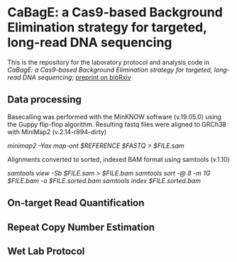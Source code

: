 # CaBagE: a Cas9-based Background Elimination strategy for targeted, long-read DNA sequencing

This is the repository for the laboratory protocol and analysis code in *CaBagE: a Cas9-based Background Elimination strategy for targeted, long-read DNA sequencing*; [preprint on bioRxiv](https://www.biorxiv.org/content/10.1101/2020.10.13.337253v2)

## Data processing
Basecalling was performed with the MinKNOW software (v.19.05.0) using the Guppy flip-flop algorithm. Resulting fastq files were aligned to GRCh38 with MiniMap2 (v.2.14-r894-dirty)

*minimap2 -Yax map-ont $REFERENCE $FASTQ > $FILE.sam*

Alignments converted to sorted, indexed BAM format using samtools (v.1.10)

*samtools view -Sb $FILE.sam > $FILE.bam*
*samtools sort -@ 8 -m 1G $FILE.bam -o $FILE.sorted.bam*
*samtools index $FILE.sorted.bam*

## On-target Read Quantification

## Repeat Copy Number Estimation

## Wet Lab Protocol








